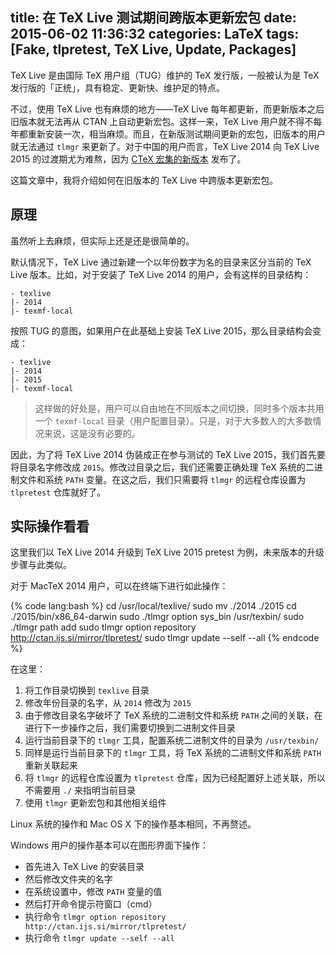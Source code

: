title: 在 TeX Live 测试期间跨版本更新宏包
date: 2015-06-02 11:36:32
categories: LaTeX
tags: [Fake, tlpretest, TeX Live, Update, Packages]
---

TeX Live 是由国际 TeX 用户组（TUG）维护的 TeX 发行版，一般被认为是 TeX 发行版的「正统」，具有稳定、更新快、维护足的特点。

不过，使用 TeX Live 也有麻烦的地方——TeX Live 每年都更新，而更新版本之后旧版本就无法再从 CTAN 上自动更新宏包。这样一来，TeX Live 用户就不得不每年都重新安装一次，相当麻烦。而且，在新版测试期间更新的宏包，旧版本的用户就无法通过 `tlmgr` 来更新了。对于中国的用户而言，TeX Live 2014 向 TeX Live 2015 的过渡期尤为难熬，因为 [CTeX 宏集的新版本][new-CTeX-collection] 发布了。

这篇文章中，我将介绍如何在旧版本的 TeX Live 中跨版本更新宏包。

<!-- more -->

## 原理

虽然听上去麻烦，但实际上还是还是很简单的。

默认情况下，TeX Live 通过新建一个以年份数字为名的目录来区分当前的 TeX Live 版本。比如，对于安装了 TeX Live 2014 的用户，会有这样的目录结构：

    - texlive
    |- 2014
    |- texmf-local

按照 TUG 的意图，如果用户在此基础上安装 TeX Live 2015，那么目录结构会变成：

    - texlive
    |- 2014
    |- 2015
    |- texmf-local

> 这样做的好处是，用户可以自由地在不同版本之间切换，同时多个版本共用一个 `texmf-local` 目录（用户配置目录）。只是，对于大多数人的大多数情况来说，这是没有必要的。

因此，为了将 TeX Live 2014 伪装成正在参与测试的 TeX Live 2015，我们首先要将目录名字修改成 `2015`。修改过目录之后，我们还需要正确处理 TeX 系统的二进制文件和系统 `PATH` 变量。在这之后，我们只需要将 `tlmgr` 的远程仓库设置为 `tlpretest` 仓库就好了。

## 实际操作看看

这里我们以 TeX Live 2014 升级到 TeX Live 2015 pretest 为例，未来版本的升级步骤与此类似。

对于 MacTeX 2014 用户，可以在终端下进行如此操作：

{% code lang:bash %}
cd /usr/local/texlive/
sudo mv ./2014 ./2015
cd ./2015/bin/x86_64-darwin
sudo ./tlmgr option sys_bin /usr/texbin/
sudo ./tlmgr path add
sudo tlmgr option repository http://ctan.ijs.si/mirror/tlpretest/
sudo tlmgr update --self --all
{% endcode %}

在这里：

1. 将工作目录切换到 `texlive` 目录
2. 修改年份目录的名字，从 `2014` 修改为 `2015`
3. 由于修改目录名字破坏了 TeX 系统的二进制文件和系统 `PATH` 之间的关联，在进行下一步操作之后，我们需要切换到二进制文件目录
4. 运行当前目录下的 `tlmgr` 工具，配置系统二进制文件的目录为 `/usr/texbin/`
5. 同样是运行当前目录下的 `tlmgr` 工具，将 TeX 系统的二进制文件和系统 `PATH` 重新关联起来
6. 将 `tlmgr` 的远程仓库设置为 `tlpretest` 仓库，因为已经配置好上述关联，所以不需要用 `./` 来指明当前目录
7. 使用 `tlmgr` 更新宏包和其他相关组件

Linux 系统的操作和 Mac OS X 下的操作基本相同，不再赘述。

Windows 用户的操作基本可以在图形界面下操作：

* 首先进入 TeX Live 的安装目录
* 然后修改文件夹的名字
* 在系统设置中，修改 `PATH` 变量的值
* 然后打开命令提示符窗口（cmd）
* 执行命令 `tlmgr option repository http://ctan.ijs.si/mirror/tlpretest/`
* 执行命令 `tlmgr update --self --all`







[new-CTeX-collection]: /2015/05/16/ctex-20-released/

